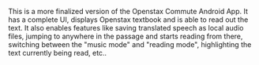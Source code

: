 This is a more finalized version of the Openstax Commute Android App. It has a complete UI, displays Openstax textbook and is able to
read out the text. It also enables features like saving translated speech as local audio files, jumping to anywhere in 
the passage and starts reading from there, switching between the "music mode" and "reading mode", highlighting 
the text currently being read, etc..
